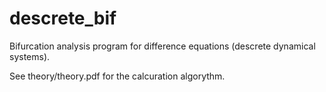 # descrete_bif
Bifurcation analysis program for difference equations (descrete dynamical systems).

See theory/theory.pdf for the calcuration algorythm.